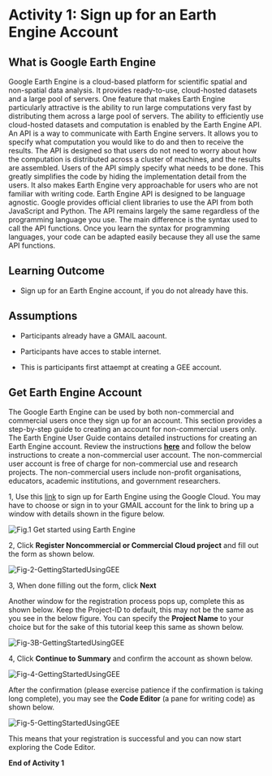 # Activity 1: Sign up for an Earth Engine Account

## What is Google Earth Engine
Google Earth Engine is a cloud-based platform for scientific spatial and non-spatial data analysis. It provides ready-to-use, cloud-hosted datasets and a large pool of servers. 
One feature that makes Earth Engine particularly attractive is the ability to run large computations very fast by distributing them across a large pool of servers.
The ability to efficiently use cloud-hosted datasets and computation is enabled by the Earth Engine API. An API is a way to communicate with Earth Engine servers. 
It allows you to specify what computation you would like to do and then to receive the results. The API is designed so that users do not need to worry about how 
the computation is distributed across a cluster of machines, and the results are assembled. Users of the API simply specify what needs to be done. 
This greatly simplifies the code by hiding the implementation detail from the users. It also makes Earth Engine very approachable for users who are not familiar with writing code.
Earth Engine API is designed to be language agnostic. Google provides official client libraries to use the API from both JavaScript and Python. 
The API remains largely the same regardless of the programming language you use. The main difference is the syntax used to call the API functions. 
Once you learn the syntax for programming languages, your code can be adapted easily because they all use the same API functions.



## Learning Outcome

- Sign up for an Earth Engine account, if you do not already have this.



## Assumptions

- Participants already have a GMAIL aacount.

- Participants have acces to stable internet.

- This is participants first attaempt at creating a GEE account.



## Get Earth Engine Account
The Google Earth Engine can be used by both non-commercial and commercial users once they sign up for an account. 
This section provides a step-by-step guide to creating an account for non-commercial users only. The Earth Engine User Guide contains detailed instructions for creating an Earth Engine account.  Review the instructions [<u>**here**</u>](https://developers.google.com/earth-engine/guides/access) and follow the below instructions 
to create a non-commercial user account. The non-commercial user account is free of charge for non-commercial use and research projects. 
The non-commercial users include non-profit organisations, educators, academic institutions, and government researchers. 

1, Use this [link](https://code.earthengine.google.com/register) to sign up for Earth Engine using the Google Cloud. You may have to choose or sign in to your GMAIL account for the link to bring up a window with details shown in the figure below.

![Fig.1 Get started using Earth Engine](https://github.com/user-attachments/assets/14ebe612-cf99-4771-8c98-2185058d0cc1) <br>


2, Click **Register Noncommercial or Commercial Cloud project** and fill out the form as shown below. 


![Fig-2-GettingStartedUsingGEE](https://github.com/user-attachments/assets/8a61ef30-e78a-46ce-ab55-5bc274783a52)



3, When done filling out the form, click **Next** <br>

Another window for the registration process pops up, complete this as shown below. Keep the Project-ID to default, this may not be the same as you see in the below figure.
You can specify the **Project Name** to your choice but for the sake of this tutorial keep this same as shown below. <br>



![Fig-3B-GettingStartedUsingGEE](https://github.com/user-attachments/assets/07b8c14c-49fb-42df-ba43-2bb67e97993d)





4, Click **Continue to Summary** and confirm the account as shown below. <br>



![Fig-4-GettingStartedUsingGEE](https://github.com/user-attachments/assets/ac004e61-de9b-41be-8fbe-467597913ab8)







After the confirmation (please exercise patience if the confirmation is taking long complete), you may see the **Code Editor** (a pane for writing code) as shown below. <br>






![Fig-5-GettingStartedUsingGEE](https://github.com/user-attachments/assets/2bb366e4-8494-4e65-8cab-453fe14e83e9)  <br>







This means that your registration is successful and you can now start exploring the Code Editor. <br>








**End of Activity 1**





